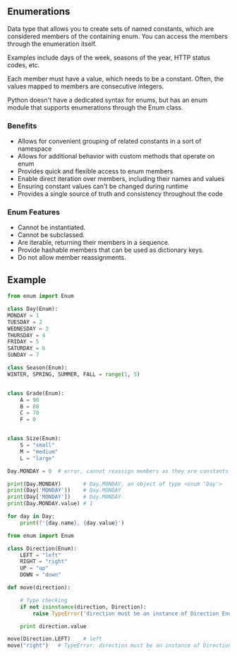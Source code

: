 ## Enumerations

Data type that allows you to create sets of named constants, which are considered members of the containing enum. You can access the members through the enumeration itself.

Examples include days of the week, seasons of the year, HTTP status codes, etc.

Each member must have a value, which needs to be a constant. Often, the values mapped to members are consecutive integers.

Python doesn't have a dedicated syntax for enums, but has an enum module that supports enumerations through the Enum class.

### Benefits

- Allows for convenient grouping of related constants in a sort of namespace
- Allows for additional behavior with custom methods that operate on enum
- Provides quick and flexible access to enum members
- Enable direct iteration over members, including their names and values
- Ensuring constant values can't be changed during runtime
- Provides a single source of truth and consistency throughout the code

### Enum Features

- Cannot be instantiated.
- Cannot be subclassed.
- Are iterable, returning their members in a sequence.
- Provide hashable members that can be used as dictionary keys.
- Do not allow member reassignments.

## Example

```py
from enum import Enum

class Day(Enum):
MONDAY = 1
TUESDAY = 2
WEDNESDAY = 3
THURSDAY = 4
FRIDAY = 5
SATURDAY = 6
SUNDAY = 7

class Season(Enum):
WINTER, SPRING, SUMMER, FALL = range(1, 5)


class Grade(Enum):
    A = 90
    B = 80
    C = 70
    F = 0


class Size(Enum):
    S = "small"
    M = "medium"
    L = "large"
```

```py
Day.MONDAY = 0  # error, cannot reassign members as they are constants

print(Day.MONDAY)       # Day.MONDAY, an object of type <enum 'Day'>
print(Day('MONDAY'))    # Day.MONDAY
print(Day['MONDAY'])    # Day.MONDAY
print(Day.MONDAY.value) # 1

for day in Day:
    print(f'{day.name}, {day.value}')
```

```py
from enum import Enum

class Direction(Enum):
    LEFT = "left"
    RIGHT = "right"
    UP = "up"
    DOWN = "down"

def move(direction):

    # Type checking
    if not isinstance(direction, Direction):
        raise TypeError('direction must be an instance of Direction Enum')

    print direction.value

move(Direction.LEFT)    # left
move("right")   # TypeError: direction must be an instance of Direction Enum
```
